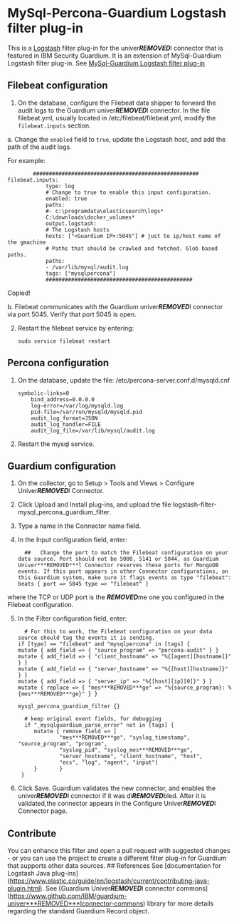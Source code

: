 # MySql-Percona-Guardium Logstash filter plug-in 

This is a [Logstash](https://github.com/elastic/logstash) filter plug-in for the univer***REMOVED***l connector that is featured in IBM Security Guardium. It is an extension of MySql-Guardium Logstash filter plug-in. See [MySql-Guardium Logstash filter plug-in](https://github.ibm.com/Activity-Insights/univer***REMOVED***l-connectors/blob/master/filter-plugin/logstash-filter-mysql-guardium/README.md)

## Filebeat configuration


1.  On the database, configure the Filebeat data shipper to forward the audit logs to the Guardium univer***REMOVED***l connector. In the file filebeat.yml, usually located in /etc/filebeat/filebeat.yml, modify the `filebeat.inputs` section.

  a.  Change the `enabled` field to `true`, update the Logstash host, and add the path of the audit logs. 
  
  For example:
        
            #‌#‌#‌#‌#‌#‌#‌#‌#‌#‌#‌#‌#‌#‌#‌#‌#‌#‌#‌#‌#‌#‌#‌#‌#‌#‌#‌#‌#‌#‌#‌#‌#‌#‌#‌#‌#‌#‌#‌#‌#‌#‌#‌#‌#‌#‌#‌#‌#‌#‌#‌#‌ filebeat.inputs:
                type: log
                #‌ Change to true to enable this input configuration.
                enabled: true 
                paths:
                #‌- c:\programdata\elasticsearch\logs*
                C:\downloads\docker_volumes*
                output.logstash:
                #‌ The Logstash hosts
                hosts: ["<Guardium IP>:5045"] #‌ just to ip/host name of the gmachine
                # Paths that should be crawled and fetched. Glob based paths.
                paths: 
                - /var/lib/mysql/audit.log
                tags: ["mysqlpercona"] 
                #‌#‌#‌#‌#‌#‌#‌#‌#‌#‌#‌#‌#‌#‌#‌#‌#‌#‌#‌#‌#‌#‌#‌#‌#‌#‌#‌#‌#‌#‌#‌#‌#‌#‌#‌#‌#‌#‌#‌#‌#‌#‌#‌#‌#‌#
            
        
  Copied!
        
  b. Filebeat communicates with the Guardium univer***REMOVED***l connector via port 5045. Verify that port 5045 is open.

2.  Restart the filebeat service by entering:
    
        sudo service filebeat restart
    

Percona configuration
---------------------

1.  On the database, update the file: /etc/percona-server.conf.d/mysqld.cnf
    
        symbolic-links=0
            bind_address=0.0.0.0
            log-error=/var/log/mysqld.log
            pid-file=/var/run/mysqld/mysqld.pid
            audit_log_format=JSON
            audit_log_handler=FILE
            audit_log_file=/var/lib/mysql/audit.log
    
2.  Restart the mysql service.

## Guardium configuration
1. On the collector, go to Setup > Tools and Views > Configure Univer***REMOVED***l Connector.

2. Click Upload and Install plug-ins, and upload the file logstash-filter-mysql_percona_guardium_filter.

3. Type a name in the Connector name field.
4. In the Input configuration field, enter:

         ##   Change the port to match the Filebeat configuration on your data source. Port should not be 5000, 5141 or 5044, as Guardium Univer***REMOVED***l Connector reserves these ports for MongoDB events. If this port appears in other Connector configurations, on this Guardium system, make sure it flags events as type "filebeat":
       beats { port => 5045 type => "filebeat" } 

where the TCP or UDP port is the ***REMOVED***me one you configured in the Filebeat configuration.

5. In the Filter configuration field, enter:
       
         # For this to work, the Filebeat configuration on your data source should tag the events it is sending.  
       if [type] == "filebeat" and "mysqlpercona" in [tags] {
       mutate { add_field => { "source_program" => "percona-audit" } }
       mutate { add_field => { "client_hostname" => "%{[agent][hostname]}" } }
       mutate { add_field => { "server_hostname" => "%{[host][hostname]}" } }
       mutate { add_field => { "server_ip" => "%{[host][ip][0]}" } }
       mutate { replace => { "mes***REMOVED***ge" => "%{source_program}: %{mes***REMOVED***ge}" } }

	   mysql_percona_guardium_filter {}
	
   	     # keep original event fields, for debugging
   	     if "_mysqlguardium_parse_error" not in [tags] {
			mutate { remove_field => [
					"mes***REMOVED***ge", "syslog_timestamp", "source_program", "program",
					"syslog_pid", "syslog_mes***REMOVED***ge",
					"server_hostname", "client_hostname", "host",
					"ecs", "log", "agent", "input"]
			}   	}
        }

6. Click Save. Guardium validates the new connector, and enables the univer***REMOVED***l connector if it was di***REMOVED***bled. After it is validated,the connector appears in the Configure Univer***REMOVED***l Connector page.

 ## Contribute
  You can enhance this filter and open a pull request with suggested changes - or you can use the project to create a different filter plug-in for Guardium that supports other data sources. ## References See \[documentation for Logstash Java plug-ins\](https://www.elastic.co/guide/en/logstash/current/contributing-java-plugin.html). See \[Guardium Univer***REMOVED***l connector commons\](https://www.github.com/IBM/guardium-univer***REMOVED***lconnector-commons) library for more details regarding the standard Guardium Record object.
